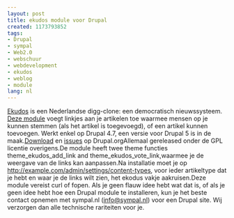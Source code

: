 ```yaml
---
layout: post
title: ekudos module voor Drupal
created: 1173793852
tags:
- Drupal
- sympal
- Web2.0
- webschuur
- webdevelopment
- ekudos
- weblog
- module
lang: nl
---
```

[Ekudos](http://ekudos.nl) is een Nederlandse digg-clone: een democratisch nieuwssysteem. [Deze module](http://drupal.org/project/ekudos) voegt linkjes aan je artikelen toe waarmee mensen op je kunnen stemmen (als het artikel is toegevoegd), of een artikel kunnen toevoegen. Werkt enkel op Drupal 4.7, een versie voor Drupal 5 is in de maak.[Download](http://drupal.org/project/ekudos) en [issues](http://drupal.org/project/issues/ekudos) op Drupal.orgAllemaal gereleased onder de GPL licentie overigens.De module heeft twee theme functies theme_ekudos_add_link and theme_ekudos_vote_link,waarmee je de weergave van de links kan aanpassen.Na installatie moet je op http://example.com/admin/settings/content-types, voor ieder artikeltype dat je hebt en waar je de links wilt zien, het ekodus vakje aakruisen.Deze module vereist curl of fopen. Als je geen flauw idee hebt wat dat is, of als je geen idee hebt hoe een Drupal module te installeren, kun je het beste contact opnemen met sympal.nl (info@sympal.nl) voor een Drupal site. Wij verzorgen dan alle technische rariteiten voor je.
